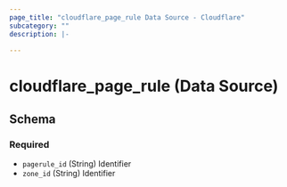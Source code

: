 ```yaml
---
page_title: "cloudflare_page_rule Data Source - Cloudflare"
subcategory: ""
description: |-
  
---
```


# cloudflare_page_rule (Data Source)




<!-- schema generated by tfplugindocs -->
## Schema

### Required

- `pagerule_id` (String) Identifier
- `zone_id` (String) Identifier



